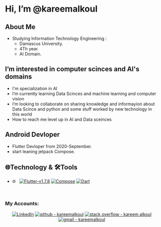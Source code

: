 # Hi, I’m @kareemalkoul

## About Me
- Studying Information Technology Engineering :
  - Damascus University.
  - 4Th year.
  - AI Domain.

## I’m interested in computer scinces and AI's domains

- I'm specialization in AI
- I’m currently learning Data Scinces and machine learning and computer vision
- I’m looking to collaborate on sharing knowledge and informayion about Data Scince and python and some stuff worked by new technology in this world
- How to reach me level up in AI and Data sceinces

## Android Devloper 
- Flutter Devloper from 2020-September.
- start leaning jetpack Compose.


## 🌐Technology & 🛠Tools
- 🌐 &nbsp;
[![Flutter-v1.7.8]](https://docs.flutter.dev/)
[![Compose]](https://developer.android.com/jetpack/compose)
[![Dart]](https://dart.dev/)
<br/>

### My Accounts:
<p align="center">
<a href="https://www.linkedin.com/in/kareem-alg%C3%BCl-24b3581b1/"><img alt="LinkedIn" src="https://img.shields.io/badge/Linkedin-kareem_alGül-blue?logo=linkedin&logoColor=%230A66C2"></a>
<a href="https://github.com/kareemalkoul"><img src="https://img.shields.io/badge/github-kareemalkoul-181717?logo=github&logoColor=%23181717" alt="github - kareemalkoul"></a>
<a href="https://stackoverflow.com/users/15849317/kareem-alkoul"><img src="https://img.shields.io/badge/stack_overflow-kareem_alkoul-F58025?logo=stack+overflow&logoColor=%23F58025" alt="stack overflow - kareem alkoul"></a>
<a href="mailto:kareemalkoul1986@gmail.com"><img src="https://img.shields.io/badge/gmail-kareemalkoul-EA4335?logo=gmail&logoColor=%23EA4335" alt="gmail - kareemalkoul"></a>
</p>








  [Flutter]:https://img.shields.io/badge/Flutter-02569B?style=flat&logo=appveyorlogo=Flutter&logoColor=white&color=087EF5
  [Kotlin]:https://img.shields.io/badge/Kotlin-0095D5?style=flat&logo=kotlin&logoColor=white
  [Flutter-v1.7.8]:https://img.shields.io/badge/Flutter-v1.7.8-2ea44f?logo=flutter&logoColor=5dd7fd
  [Compose]:https://img.shields.io/badge/Compose-535353?logo=Jetpack+Compose
  [Dart]:https://img.shields.io/badge/Dart-535353?logo=Dart&logoColor=%230175C2
  [Linkedin]:https://www.linkedin.com/in/kareem-alg%C3%BCl-24b3581b1/
